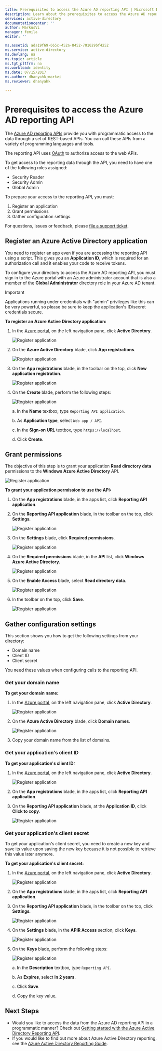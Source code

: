 ```yaml
---
title: Prerequisites to access the Azure AD reporting API | Microsoft Docs
description: Learn about the prerequisites to access the Azure AD reporting API
services: active-directory
documentationcenter: ''
author: MarkusVi
manager: femila
editor: ''

ms.assetid: ada19f69-665c-452a-8452-701029bf4252
ms.service: active-directory
ms.devlang: na
ms.topic: article
ms.tgt_pltfrm: na
ms.workload: identity
ms.date: 07/15/2017
ms.author: dhanyahk;markvi
ms.reviewer: dhanyahk

---
```

# Prerequisites to access the Azure AD reporting API

The [Azure AD reporting APIs](https://msdn.microsoft.com/library/azure/ad/graph/howto/azure-ad-reports-and-events-preview) provide you with programmatic access to the data through a set of REST-based APIs. You can call these APIs from a variety of programming languages and tools.

The reporting API uses [OAuth](https://msdn.microsoft.com/library/azure/dn645545.aspx) to authorize access to the web APIs. 

To get access to the reporting data through the API, you need to have one of the following roles assigned:

- Security Reader
- Security Admin
- Global Admin


To prepare your access to the reporting API, you must:

1. Register an application 
2. Grant permissions 
3. Gather configuration settings 

For questions, issues or feedback, please [file a support ticket](https://docs.microsoft.com/en-us/azure/active-directory/active-directory-troubleshooting-support-howto).

## Register an Azure Active Directory application

You need to register an app even if you are accessing the reporting API using a script. This gives you an **Application ID**, which is required for an authorization call and it enables your code to receive tokens.

To configure your directory to access the Azure AD reporting API, you must sign in to the Azure portal with an Azure administrator account that is also a member of the **Global Administrator** directory role in your Azure AD tenant.

> [!IMPORTANT]
> Applications running under credentials with "admin" privileges like this can be very powerful, so please be sure to keep the application's ID/secret credentials secure.
> 


**To register an Azure Active Directory application:**

1. In the [Azure portal](https://portal.azure.com), on the left navigation pane, click **Active Directory**.
   
    ![Register application](./media/active-directory-reporting-api-prerequisites-azure-portal/01.png) 

2. On the **Azure Active Directory** blade, click **App registrations**.

    ![Register application](./media/active-directory-reporting-api-prerequisites-azure-portal/02.png) 

3. On the **App registrations** blade, in the toolbar on the top, click **New application registration**.

    ![Register application](./media/active-directory-reporting-api-prerequisites-azure-portal/03.png)

4. On the **Create** blade, perform the following steps:

    ![Register application](./media/active-directory-reporting-api-prerequisites-azure-portal/04.png)

    a. In the **Name** textbox, type `Reporting API application`.

    b. As **Application type**, select `Web app / API`.

    c. In the **Sign-on URL** textbox, type `https://localhost`.

    d. Click **Create**. 


## Grant permissions 

The objective of this step is to grant your application **Read directory data** permissions to the **Windows Azure Active Directory** API.

![Register application](./media/active-directory-reporting-api-prerequisites-azure-portal/16.png)
 

**To grant your application permission to use the API:**

1. On the **App registrations** blade, in the apps list, click **Reporting API application**.

2. On the **Reporting API application** blade, in the toolbar on the top, click **Settings**. 

    ![Register application](./media/active-directory-reporting-api-prerequisites-azure-portal/05.png)

3. On the **Settings** blade, click **Required permissions**. 

    ![Register application](./media/active-directory-reporting-api-prerequisites-azure-portal/06.png)

4. On the **Required permissions** blade, in the **API** list, click **Windows Azure Active Directory**. 

    ![Register application](./media/active-directory-reporting-api-prerequisites-azure-portal/07.png)

5. On the **Enable Access** blade, select **Read directory data**. 

    ![Register application](./media/active-directory-reporting-api-prerequisites-azure-portal/08.png)

6. In the toolbar on the top, click **Save**.

    ![Register application](./media/active-directory-reporting-api-prerequisites-azure-portal/15.png)

## Gather configuration settings 
This section shows you how to get the following settings from your directory:

* Domain name
* Client ID
* Client secret

You need these values when configuring calls to the reporting API. 

### Get your domain name

**To get your domain name:**

1. In the [Azure portal](https://portal.azure.com), on the left navigation pane, click **Active Directory**.
   
    ![Register application](./media/active-directory-reporting-api-prerequisites-azure-portal/01.png) 

2. On the **Azure Active Directory** blade, click **Domain names**.

    ![Register application](./media/active-directory-reporting-api-prerequisites-azure-portal/09.png) 

3. Copy your domain name from the list of domains.


### Get your application's client ID

**To get your application's client ID:**

1. In the [Azure portal](https://portal.azure.com), on the left navigation pane, click **Active Directory**.
   
    ![Register application](./media/active-directory-reporting-api-prerequisites-azure-portal/01.png) 

2. On the **App registrations** blade, in the apps list, click **Reporting API application**.

3. On the **Reporting API application** blade, at the **Application ID**, click **Click to copy**.

    ![Register application](./media/active-directory-reporting-api-prerequisites-azure-portal/11.png) 



### Get your application's client secret
To get your application's client secret, you need to create a new key and save its value upon saving the new key because it is not possible to retrieve this value later anymore.

**To get your application's client secret:**

1. In the [Azure portal](https://portal.azure.com), on the left navigation pane, click **Active Directory**.
   
    ![Register application](./media/active-directory-reporting-api-prerequisites-azure-portal/01.png) 

2. On the **App registrations** blade, in the apps list, click **Reporting API application**.


3. On the **Reporting API application** blade, in the toolbar on the top, click **Settings**. 

    ![Register application](./media/active-directory-reporting-api-prerequisites-azure-portal/05.png)

4. On the **Settings** blade, in the **APIR Access** section, click **Keys**. 

    ![Register application](./media/active-directory-reporting-api-prerequisites-azure-portal/12.png)


5. On the **Keys** blade, perform the following steps:

    ![Register application](./media/active-directory-reporting-api-prerequisites-azure-portal/14.png)

    a. In the **Description** textbox, type `Reporting API`.

    b. As **Expires**, select **In 2 years**.

    c. Click **Save**.

    d. Copy the key value.


## Next Steps
* Would you like to access the data from the Azure AD reporting API in a programmatic manner? Check out [Getting started with the Azure Active Directory Reporting API](active-directory-reporting-api-getting-started.md).
* If you would like to find out more about Azure Active Directory reporting, see the [Azure Active Directory Reporting Guide](active-directory-reporting-guide.md).  

